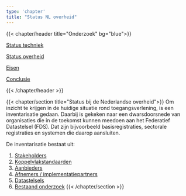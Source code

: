 ```yaml
---
type: 'chapter'
title: "Status NL overheid"
---
```


{{< chapter/header title="Onderzoek" bg="blue">}}
<div class="sub-navigation-wrapper">
<div class="utrecht-paragraph pt-1 sub-navigation-tab bg-rhc-color-blauw-25">
   <p>
      <a href="../status_techniek">Status techniek</a> 
   </p>
</div>
<div class="sub-navigation-tab-selected utrecht-paragraph pt-1 sub-navigation-tab">
   <p>
      <a href="../status_nl_overheid">Status overheid</a>
   </p>
</div>
<div class="utrecht-paragraph pt-1 sub-navigation-tab bg-rhc-color-blauw-25">
   <p>
      <a href="../eisen_aan_de_oplossing">Eisen</a>
   </p>
</div><div class="utrecht-paragraph pt-1 sub-navigation-tab bg-rhc-color-blauw-25">
   <p>
      <a href="../conclusie">Conclusie</a>
   </p>
</div> 
</div>

{{< /chapter/header >}}


{{< chapter/section title="Status bij de Nederlandse overheid">}}
Om inzicht te krijgen in de huidige situatie rond toegangsverlening, is een inventarisatie gedaan. Daarbij is gekeken naar een dwarsdoorsnede van organisaties die in de toekomst kunnen meedoen aan het Federatief Datastelsel (FDS). Dat zijn bijvoorbeeld basisregistraties, sectorale registraties en systemen die daarop aansluiten.

De inventarisatie bestaat uit:

1. [Stakeholders](stakeholders)
2. [Koppelvlakstandaarden](koppelvlakken)
3. [Aanbieders](aanbieders)
4. [Afnemers / implementatiepartners](afnemers)
5. [Datastelsels](datastelsels)
6. [Bestaand onderzoek](eerder_onderzoek)
{{< /chapter/section >}}
